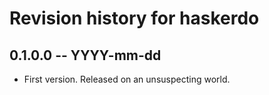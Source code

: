 # Revision history for haskerdo

## 0.1.0.0  -- YYYY-mm-dd

* First version. Released on an unsuspecting world.
